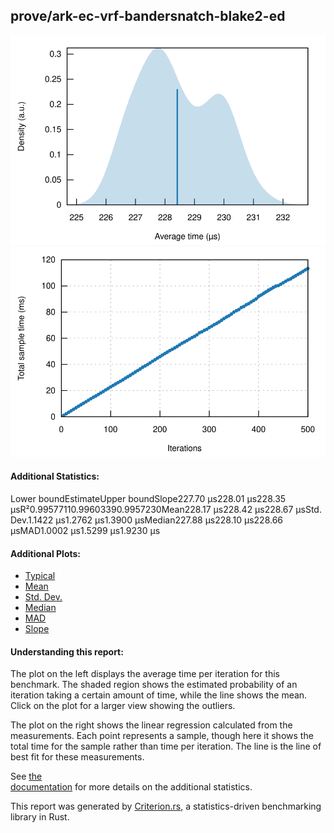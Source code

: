 ## prove/ark-ec-vrf-bandersnatch-blake2-ed

[![PDF of Slope](pdf_small.svg)](pdf.svg)[![Regression](regression_small.svg)](regression.svg)

#### Additional Statistics:

Lower boundEstimateUpper boundSlope227.70 µs228.01 µs228.35 µsR²0.99577110.99603390.9957230Mean228.17 µs228.42 µs228.67 µsStd. Dev.1.1422 µs1.2762 µs1.3900 µsMedian227.88 µs228.10 µs228.66 µsMAD1.0002 µs1.5299 µs1.9230 µs

#### Additional Plots:

- [Typical](typical.svg)
- [Mean](mean.svg)
- [Std. Dev.](SD.svg)
- [Median](median.svg)
- [MAD](MAD.svg)
- [Slope](slope.svg)

#### Understanding this report:

The plot on the left displays the average time per iteration for this benchmark. The shaded region
shows the estimated probability of an iteration taking a certain amount of time, while the line
shows the mean. Click on the plot for a larger view showing the outliers.

The plot on the right shows the linear regression calculated from the measurements. Each point
represents a sample, though here it shows the total time for the sample rather than time per
iteration. The line is the line of best fit for these measurements.

See [the\
documentation](https://bheisler.github.io/criterion.rs/book/user_guide/command_line_output.html#additional-statistics) for more details on the additional statistics.

This report was generated by
[Criterion.rs](https://github.com/bheisler/criterion.rs), a statistics-driven benchmarking
library in Rust.

